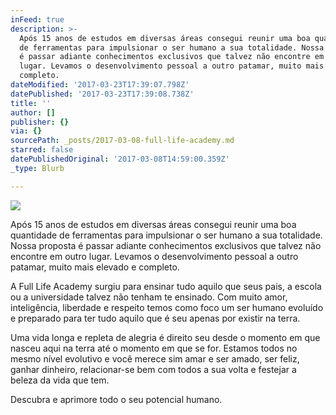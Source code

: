```yaml
---
inFeed: true
description: >-
  Após 15 anos de estudos em diversas áreas consegui reunir uma boa quantidade
  de ferramentas para impulsionar o ser humano a sua totalidade. Nossa proposta
  é passar adiante conhecimentos exclusivos que talvez não encontre em outro
  lugar. Levamos o desenvolvimento pessoal a outro patamar, muito mais elevado e
  completo.
dateModified: '2017-03-23T17:39:07.798Z'
datePublished: '2017-03-23T17:39:08.738Z'
title: ''
author: []
publisher: {}
via: {}
sourcePath: _posts/2017-03-08-full-life-academy.md
starred: false
datePublishedOriginal: '2017-03-08T14:59:00.359Z'
_type: Blurb

---
```

![](https://the-grid-user-content.s3-us-west-2.amazonaws.com/19874b9f-f027-4923-b602-d680937db908.png)

Após 15 anos de estudos em diversas áreas consegui reunir uma boa quantidade de ferramentas para impulsionar o ser humano a sua totalidade. Nossa proposta é passar adiante conhecimentos exclusivos que talvez não encontre em outro lugar. Levamos o desenvolvimento pessoal a outro patamar, muito mais elevado e completo.

A Full Life Academy surgiu para ensinar tudo aquilo que seus pais, a escola ou a universidade talvez não tenham te ensinado. Com muito amor, inteligência, liberdade e respeito temos como foco um ser humano evoluído e preparado para ter tudo aquilo que é seu apenas por existir na terra.

Uma vida longa e repleta de alegria é direito seu desde o momento em que nasceu aqui na terra até o momento em que se for. Estamos todos no mesmo nível evolutivo e você merece sim amar e ser amado, ser feliz, ganhar dinheiro, relacionar-se bem com todos a sua volta e festejar a beleza da vida que tem.

Descubra e aprimore todo o seu potencial humano.